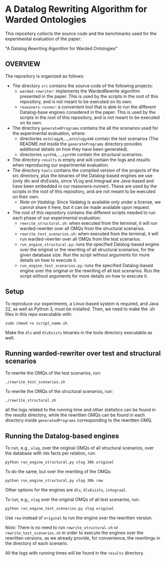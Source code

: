 # A Datalog Rewriting Algorithm for Warded Ontologies

This repository collects the source code and the benchmarks used for the experimental evaluation of the paper:

"A Datalog Rewriting Algorithm for Warded Ontologies"

## OVERVIEW

The repository is organized as follows:

- The directory `src` contains the source code of the following projects:
    - `warded-rewriter`: implements the WardedRewrite algorithm presented in the paper. This is used by the scripts in the root of this repository, and is not meant to be executed on its own.
    - `reasoners-runner`: a convenient tool that is able to run the different Datalog-base engines considered in the paper. This is used by the scripts in the root of this repository, and is not meant to be executed on its own.
- The directory `generatedPrograms` contains the all the scenarios used for the experimental evaluation, where:
    - directories `ontology0`,...,`ontology440` contain the test scenarios (The README.md inside the `generatePrograms` directory provides additional details on how they have been generated).
    - directories `synthA`,...,`synthH` contain the structural scenarios.
- The directory `results` is empty and will contain the logs and results when reproducing our experimental evaluation.
- The directory `tools` contains the compiled version of the projects of the src directory, plus the binaries of the Datalog-based engines we use (only dlv and dlvExists, since VLog and Integraal are Java-based and have been embedded in our reasoners-runner). These are used by the scripts in the root of this repository, and are not meant to be executed on their own.
    - *Note on Vadalog*: Since Vadalog is available only under a license, we cannot share it here, but it can be made available upon request.
- The root of this repository contains the different scripts needed to run each phase of our experimental evaluation:
    - `rewrite_structural.sh`: when executed from the terminal, it will run warded-rewriter over all OMQs from the structural scenarios.
    - `rewrite_test_scenarios.sh`: when executed from the terminal, it will run warded-rewriter over all OMQs from the test scenarios.
    - `run_engine_structural.py`: runs the specified Datalog-based engine over the original or the rewriting of all structural scenarios, for the given database size. Run the script without arguments for more details on how to execute it.
    - `run_engine_test_scenarios.py`: runs the specified Datalog-based engine over the original or the rewriting of all test scenarios. Run the script without arguments for more details on how to execute it.

## Setup    
To reproduce our experiments, a Linux-based system is required, and Java 22, as well as Python 3, must be installed. Then, we need to make the .sh files in this repo executable with:

`sudo chmod +x script_name.sh`

Make the `dlv` and `dlvExists` binaries in the tools directory executable as well.

## Running warded-rewriter over test and structural scenarios

To rewrite the OMQs of the test scenarios, run:

`./rewrite_test_scenarios.sh`

To rewrite the OMQs of the structural scenarios, run:

`./rewrite_structural.sh`

all the logs related to the running time and other statistics can be found in the results directory, while the rewritten OMQs can be found in each directory inside `generatedPrograms` corresponding to the rewritten OMQ.

## Running the Datalog-based engines

To run, e.g., `vlog`, over the original OMQs of all structural scenarios, over the database with `30k` facts per relation, run:

`python run_engine_structural.py vlog 30k original`

To do the same, but over the rewriting of the OMQs:

`python run_engine_structural.py vlog 30k rew`

Other options for the engines are `dlv`, `dlvExists`, `integraal`.

To run, e.g., `vlog` over the original OMQs of all test scenarios, run:

`python run_engine_test_scenarios.py vlog original`

Use `rew` instead of `original` to run the engine over the rewritten version.

*Note:* There is no need to run `rewrite_structural.sh` or `rewrite_test_scenarios.sh` in order to execute the engines over the rewritten versions, as we already provide, for convenience, the rewritings in the directory of each scenario.


All the logs with running times will be found in the `results` directory.